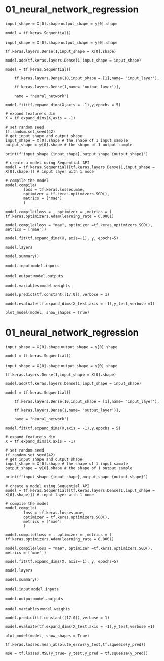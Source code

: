 # 01_neural_network_regression

`input_shape = X[0].shape` `output_shape = y[0].shape`

`model = tf.keras.Sequential()`

`input_shape = X[0].shape` `output_shape = y[0].shape`

`tf.keras.layers.Dense(1,input_shape = X[0].shape)`

`model.add(tf.keras.layers.Dense(1,input_shape = input_shape)`

    model = tf.keras.Sequential([
    
        tf.keras.layers.Dense(10,input_shape = [1],name= 'input_layer'),

        tf.keras.layers.Dense(1,name= 'output_layer')],
                              
        name = "neural_network")
        
        
`model.fit(tf.expand_dims(X,axis = -1),y,epochs = 5)`
    
    # expand feature's dim
    X = tf.expand_dims(X,axis = -1)

    # set random seed
    tf.random.set_seed(42)
    # get input shape and output shape
    input_shape = X[0].shape # the shape of 1 input sample
    output_shape = y[0].shape # the shape of 1 output sample

    print(f'input_shape {input_shape},output_shape {output_shape}')

    # create a model using Sequential API
    model = tf.keras.Sequential([tf.keras.layers.Dense(1,input_shape = X[0].shape)]) # input layer with 1 node

    # compile the model
    model.compile(
            loss = tf.keras.losses.mae,
            optimizer = tf.keras.optimizers.SGD(),
            metrics = ['mae']
            )

`model.compile(loss = , optimizer = ,metrics = )` `tf.keras.optimizers.Adam(learning_rate = 0.0001)`

`model.compile(loss = "mae", optimizer =tf.keras.optimizers.SGD(), metrics = ['mae'])`

`model.fit(tf.expand_dims(X, axis=-1), y, epochs=5)`

`model.layers`

`model.summary()`

`model.input` `model.inputs`

`model.output` `model.outputs`

`model.variables` `model.weights`

`model.predict(tf.constant([17.0]),verbose = 1)`

`model.evaluate(tf.expand_dims(X_test,axis = -1),y_test,verbose =1)`

`plot_model(model, show_shapes = True)`

# 01_neural_network_regression

`input_shape = X[0].shape` `output_shape = y[0].shape`

`model = tf.keras.Sequential()`

`input_shape = X[0].shape` `output_shape = y[0].shape`

`tf.keras.layers.Dense(1,input_shape = X[0].shape)`

`model.add(tf.keras.layers.Dense(1,input_shape = input_shape)`

    model = tf.keras.Sequential([
    
        tf.keras.layers.Dense(10,input_shape = [1],name= 'input_layer'),

        tf.keras.layers.Dense(1,name= 'output_layer')],
                              
        name = "neural_network")
        
        
`model.fit(tf.expand_dims(X,axis = -1),y,epochs = 5)`
    
    # expand feature's dim
    X = tf.expand_dims(X,axis = -1)

    # set random seed
    tf.random.set_seed(42)
    # get input shape and output shape
    input_shape = X[0].shape # the shape of 1 input sample
    output_shape = y[0].shape # the shape of 1 output sample

    print(f'input_shape {input_shape},output_shape {output_shape}')

    # create a model using Sequential API
    model = tf.keras.Sequential([tf.keras.layers.Dense(1,input_shape = X[0].shape)]) # input layer with 1 node

    # compile the model
    model.compile(
            loss = tf.keras.losses.mae,
            optimizer = tf.keras.optimizers.SGD(),
            metrics = ['mae']
            )

`model.compile(loss = , optimizer = ,metrics = )` `tf.keras.optimizers.Adam(learning_rate = 0.0001)`

`model.compile(loss = "mae", optimizer =tf.keras.optimizers.SGD(), metrics = ['mae'])`

`model.fit(tf.expand_dims(X, axis=-1), y, epochs=5)`

`model.layers`

`model.summary()`

`model.input` `model.inputs`

`model.output` `model.outputs`

`model.variables` `model.weights`

`model.predict(tf.constant([17.0]),verbose = 1)`

`model.evaluate(tf.expand_dims(X_test,axis = -1),y_test,verbose =1)`

`plot_model(model, show_shapes = True)`

`tf.keras.losses.mean_absolute_error(y_test,tf.squeeze(y_pred))`

`mse = tf.losses.MSE(y_true= y_test,y_pred = tf.squeeze(y_pred))`
